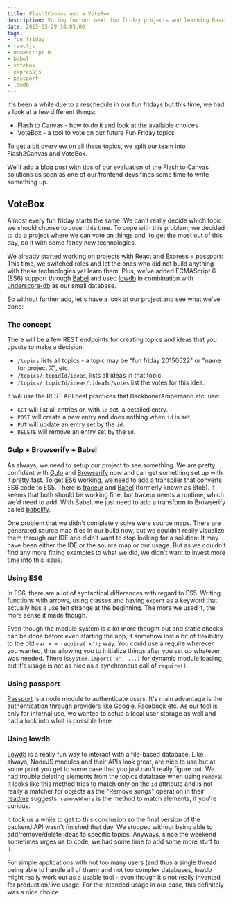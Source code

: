 ```yaml
---
title: Flash2Canvas and a VoteBox
description: Voting for our next fun friday projects and learning React + ES6
date: 2015-05-29 18:05:00
tags:
- fun friday
- reactjs
- ecmascript 6
- babel
- votebox
- expressjs
- passport
- lowdb
---
```


It's been a while due to a reschedule in our fun fridays but this time, we had a look at a few different things:
* Flash to Canvas - how to do it and look at the available choices
* VoteBox - a tool to vote on our future Fun Friday topics

To get a bit overview on all these topics, we split our team into Flash2Canvas and VoteBox. 

We'll add a blog post with tips of our evaluation of the Flash to Canvas solutions as soon as one of our frontend devs finds some time to write something up.

## VoteBox
Almost every fun friday starts the same: We can't really decide which topic we should choose to cover this time. To cope with this problem, we decided to do a project where we can vote on things and, to get the most out of this day, do it with some fancy new technologies.

We already started working on projects with [React](https://facebook.github.io/react/) and [Express](http://expressjs.com/) + [passport](http://passportjs.org/): This time, we switched roles and let the ones who did not build anything with these technologies yet learn them. Plus, we've added ECMAScript 6 (ES6) support through [Babel](https://babeljs.io/) and used [lowdb](https://github.com/typicode/lowdb) in combination with [underscore-db](https://github.com/typicode/underscore-db) as our small database.

So without further ado, let's have a look at our project and see what we've done:

### The concept
There will be a few REST endpoints for creating topics and ideas that you upvote to make a decision.

* `/topics` lists all topics - a topic may be "fun friday 20150522" or "name for project X", etc.
* `/topics/:topidId/ideas`, lists all ideas in that topic.
* `/topics/:topicId/ideas/:ideaId/votes` list the votes for this idea.

It will use the REST API best practices that Backbone/Ampersand etc. use:
* `GET` will list all entries or, with `id` set, a detailed entry.
* `POST` will create a new entry and does nothing when `id` is set.
* `PUT` will update an entry set by the `id`.
* `DELETE` will remove an entry set by the `id`.

### Gulp + Browserify + Babel
As always, we need to setup our project to see something. We are pretty confident with [Gulp](http://gulpjs.com/) and [Browserify](http://browserify.org/) now and can get something set up with it pretty fast. To get ES6 working, we need to add a transpiler that converts ES6 code to ES5. There is [traceur](https://github.com/google/traceur-compiler) and [Babel](https://babeljs.io/) (formerly known as 6to5). It seems that both should be working fine, but traceur needs a runtime, which we'd need to add. With Babel, we just need to add a transform to Browserify called [babelify](https://github.com/babel/babelify).

One problem that we didn't completely solve were source maps. There are generated source map files in our build now, but we couldn't really visualize them through our IDE and didn't want to stop looking for a solution: It may have been either the IDE or the source map or our usage. But as we couldn't find any more fitting examples to what we did, we didn't want to invest more time into this issue.

### Using ES6
In ES6, there are a lot of syntactical differences with regard to ES5. Writing functions with arrows, using classes and having `export` as a keyword that actually has a use felt strange at the beginning. The more we used it, the more sense it made though.

Even though the module system is a lot more thought out and static checks can be done before even starting the app, it somehow lost a bit of flexibility to the old `var x = require('x');` way. You could use a require wherever you wanted, thus allowing you to initialize things after you set up whatever was needed. There is`System.import('x', ...)` for dynamic module loading, but it's usage is not as nice as a synchronous call of `require()`.

### Using passport
[Passport](http://passportjs.org/) is a node module to authenticate users. It's main advantage is the authentication through providers like Google, Facebook etc. As our tool is only for internal use, we wanted to setup a local user storage as well and had a look into what is possible here.

### Using lowdb
[Lowdb](https://github.com/typicode/lowdb) is a really fun way to interact with a file-based database. Like always, NodeJS modules and their APIs look great, are nice to use but at some point you get to some case that you just can't really figure out. We had trouble deleting elements from the topics database when using `remove`: It looks like this method tries to match only on the `id` attribute and is not really a matcher for objects as the "Remove songs" operation in their [readme](https://github.com/typicode/lowdb#operations) suggests. `removeWhere` is the method to match elements, if you're curious.

It took us a while to get to this conclusion so the final version of the backend API wasn't finished that day. We stopped without being able to add/remove/delete ideas to specific topics. Anyways, since the weekend sometimes urges us to code, we had some time to add some more stuff to it.

For simple applications with not too many users (and thus a single thread being able to handle all of them) and not too complex databases, lowdb might really work out as a usable tool - even though it's not really invented for production/live usage. For the intended usage in our case, this definitely was a nice choice.
